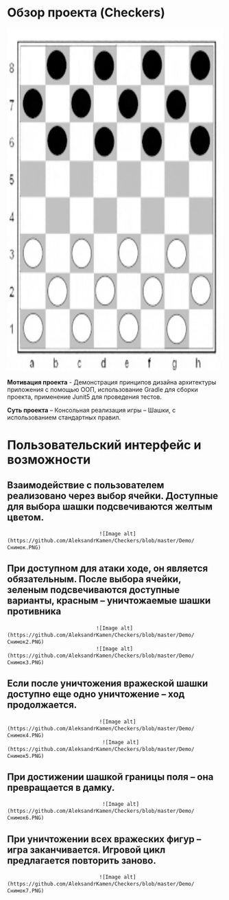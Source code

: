 #                                                              Обзор проекта (Checkers)
<p align="center"> <img width="800" height="800" src="https://github.com/AleksandrKamen/Checkers/blob/master/Demo/Example_of_game_02.gif"> </p>

**Мотивация проекта** - Демонстрация принципов дизайна архитектуры приложения с помощью ООП, использование Gradle для сборки проекта, применение Junit5 для проведения тестов.

**Суть проекта** – Консольная реализация игры – Шашки, с использованием  стандартных правил.

#                                                        Пользовательский интерфейс  и возможности 
## Взаимодействие с пользователем реализовано через выбор ячейки.  Доступные для выбора шашки подсвечиваются желтым цветом. 
                                  ![Image alt](https://github.com/AleksandrKamen/Checkers/blob/master/Demo/Снимок.PNG)  
## При доступном для атаки ходе, он является обязательным. После выбора ячейки, зеленым подсвечиваются доступные варианты, красным – уничтожаемые шашки противника   
                                 ![Image alt](https://github.com/AleksandrKamen/Checkers/blob/master/Demo/Снимок2.PNG)  
                                 ![Image alt](https://github.com/AleksandrKamen/Checkers/blob/master/Demo/Снимок3.PNG)  
## Если после уничтожения вражеской шашки доступно еще одно уничтожение – ход продолжается.
                                  ![Image alt](https://github.com/AleksandrKamen/Checkers/blob/master/Demo/Снимок4.PNG)  
                                   ![Image alt](https://github.com/AleksandrKamen/Checkers/blob/master/Demo/Снимок5.PNG)  
## При достижении шашкой границы поля – она превращается в дамку.
                                   ![Image alt](https://github.com/AleksandrKamen/Checkers/blob/master/Demo/Снимок6.PNG) 
## При уничтожении всех вражеских фигур – игра заканчивается. Игровой цикл предлагается повторить заново.
                                  ![Image alt](https://github.com/AleksandrKamen/Checkers/blob/master/Demo/Снимок7.PNG) 
